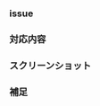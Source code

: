 ### issue

<!-- 対応するissueを書く -->

### 対応内容

<!-- 対応内容を記述する -->

### スクリーンショット

<!-- スクリーンショットを貼る
    . スクリーンショットがあった方がわかりやすい場合
    . デザインの変更があった場合
    . デザインの修正があった場合
 -->

### 補足

<!-- あったら補足事項を書く -->
